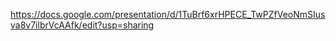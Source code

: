 https://docs.google.com/presentation/d/1TuBrf6xrHPECE_TwPZfVeoNmSIusva8v7ilbrVcAAfk/edit?usp=sharing

